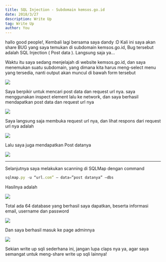 ```yaml
---
title: SQL Injection - Subdomain kemsos.go.id
date: 2018/3/27
description: Write Up
tag: Write Up
author: You
---
```


hallo good people!, Kembali lagi bersama saya dandy :D
Kali ini saya akan share BUG yang saya temukan di subdomain kemsos.go.id, Bug tersebut adalah SQL Injection ( Post data ).
Langsung saja ya...

Waktu itu saya sedang menjelajah di website kemsos.go.id, dan saya menemukan suatu subdomain, yang dimana kita harus meng-select menu yang tersedia, nanti output akan muncul di bawah form tersebut

![ ](https://miro.medium.com/max/7000/1*PDB3bfxGLjkrrLMRGC8zdQ.png)

Saya berpikir untuk mencari post data dan request url nya. saya menggunakan inspect element lalu ke network, dan saya berhasil mendapatkan post data dan request url nya

![ ](https://miro.medium.com/max/7000/1*fthIT4lik-DhFJIISKbrXQ.jpeg)

Saya langsung saja membuka request url nya, dan lihat respons dari request url nya adalah

![ ](https://miro.medium.com/max/7000/1*OBZBlJHCmvquonB2P5Pm6Q.png)

Lalu saya juga mendapatkan Post datanya

![ ](https://miro.medium.com/max/579/1*Kyiiw1Cpx7HQ6eYVCZQmVQ.png)

___

Selanjutnya saya melakukan scanning di SQLMap dengan command

```javascript
sqlmap.py -u “url.com” — data=”post datanya” —dbs
```
Hasilnya adalah

![ ](https://miro.medium.com/max/9000/1*yM0Wv9qbEfK0QrlSmdmKKQ.png)

Total ada 64 database yang berhasil saya dapatkan, beserta informasi email, username dan password

![ ](https://miro.medium.com/max/7000/1*SQvOv0tYzWwaOV-rDlqvnA.png)

Dan saya berhasil masuk ke page adminnya

![ ](https://miro.medium.com/max/700/1*LPhnY-HFKUdK63jFYLId2g.png)

Sekian write up sqli sederhana ini, jangan lupa claps nya ya, agar saya semangat untuk meng-share write up sqli lainnya!
